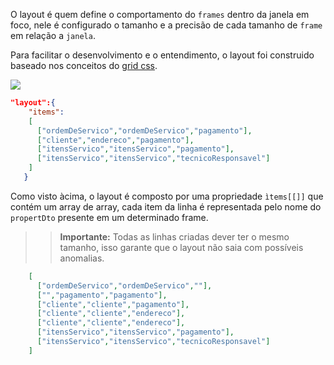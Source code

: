 O layout é quem define o comportamento do `frames` dentro da janela em foco, nele é configurado o tamanho e a precisão de cada tamanho de `frame` em relação a `janela`.

Para facilitar o desenvolvimento e o entendimento, o layout foi construido baseado nos conceitos do [grid css](https://developer.mozilla.org/pt-BR/docs/Web/CSS/CSS_grid_layout/Basic_concepts_of_grid_layout).

![](https://www.w3schools.com/css/grid_lines.png)

```json
"layout":{
    "items":
    [
      ["ordemDeServico","ordemDeServico","pagamento"],
      ["cliente","endereco","pagamento"],
      ["itensServico","itensServico","pagamento"],
      ["itensServico","itensServico","tecnicoResponsavel"]
    ]
   }
```

Como visto àcima, o layout é composto por uma propriedade `ìtems[[]]` que contém um array de array, cada item da linha é representada pelo nome do `propertDto` presente em um determinado frame.

>> **Importante:** Todas as linhas criadas dever ter o mesmo tamanho, isso garante que o layout não saia com possíveis anomalias.

```json
    [
      ["ordemDeServico","ordemDeServico",""],
      ["","pagamento","pagamento"],
      ["cliente","cliente","pagamento"],
      ["cliente","cliente","endereco"],
      ["cliente","cliente","endereco"],
      ["itensServico","itensServico","pagamento"],
      ["itensServico","itensServico","tecnicoResponsavel"]
    ]
```